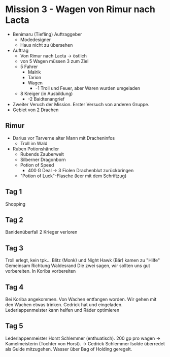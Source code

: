# Mission 3 - Wagen von Rimur nach Lacta

- Benimaru (Tiefling) Auftraggeber
	- Modedesigner
	- Haus nicht zu übersehen
- Auftrag
	- Von Rimur nach Lacta -> östlich
	- von 5 Wagen müssen 3 zum Ziel
	- 5 Fahrer
		- Malrik
		- Tarion
		- Wagen
			- -1 Troll und Feuer, aber Waren wurden umgeladen
	- 8 Kreiger (in Ausbildung)
		- -2 Baidtenangrief
- Zweiter Veruch der Mission. Erster Versuch von anderen Gruppe.
- Gebiet von 2 Drachen

##  Rimur
-  Darius vor Tarverne alter Mann mit Dracheninfos
	- Troll im Wald
- Ruben Potionshändler
	- Rubends Zauberwelt
	- Silberner Dragonborn
	- Potion of Speed
		- 400 G Deal -> 3 Fiolen Drachenblut zurückbringen
	- "Potion of Luck"-Flasche (leer mit dem Schriftzug)

## Tag 1
Shopping

## Tag 2
Banidenüberfall
2 Krieger verloren

## Tag 3
Troll erlegt, kein tpk...
Blitz (Monk) und Night Hawk (Bär) kamen zu "Hilfe"
Gemeinsam Richtung Waldesrand
Die zwei sagen, wir sollten uns gut vorbereiten. In Koriba vorbereiten

## Tag 4
Bei Koriba angekommen. Von Wachen entfangen worden.
Wir gehen mit den Wachen etwas trinken.
Cedrick hat und eingeladen.
Lederlappenmeister kann helfen und Räder optimieren

## Tag 5
Lederlappenmeister Horst Schlemmer (enthuatisch). 200 gp pro wagen -> 
Kamelmeisterin (Tochter von Horst). 
-> Cedrick Schlemmer
Isolde überredet als Guide mitzugehen.
Wasser über Bag of Holding geregelt.
